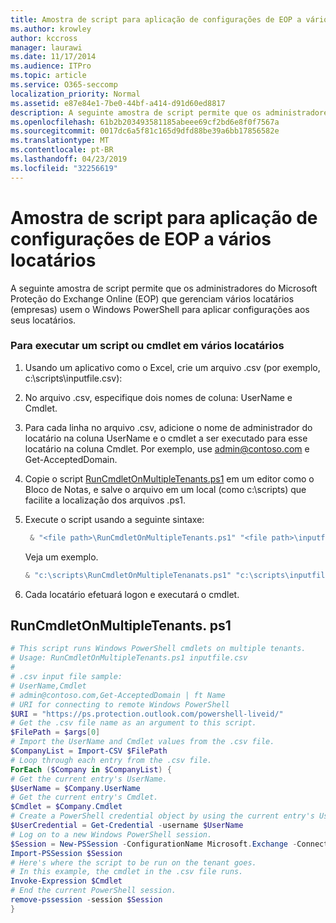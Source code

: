 ```yaml
---
title: Amostra de script para aplicação de configurações de EOP a vários locatários
ms.author: krowley
author: kccross
manager: laurawi
ms.date: 11/17/2014
ms.audience: ITPro
ms.topic: article
ms.service: O365-seccomp
localization_priority: Normal
ms.assetid: e87e84e1-7be0-44bf-a414-d91d60ed8817
description: A seguinte amostra de script permite que os administradores do Microsoft Proteção do Exchange Online (EOP) que gerenciam vários locatários (empresas) usem o Windows PowerShell para aplicar configurações aos seus locatários.
ms.openlocfilehash: 61b2b203493581185abeee69cf2bd6e8f0f7567a
ms.sourcegitcommit: 0017dc6a5f81c165d9dfd88be39a6bb17856582e
ms.translationtype: MT
ms.contentlocale: pt-BR
ms.lasthandoff: 04/23/2019
ms.locfileid: "32256619"
---
```

# <a name="sample-script-for-applying-eop-settings-to-multiple-tenants"></a>Amostra de script para aplicação de configurações de EOP a vários locatários

A seguinte amostra de script permite que os administradores do Microsoft Proteção do Exchange Online (EOP) que gerenciam vários locatários (empresas) usem o Windows PowerShell para aplicar configurações aos seus locatários.
  
### <a name="to-run-a-script-or-cmdlet-on-multiple-tenants"></a>Para executar um script ou cmdlet em vários locatários

1. Usando um aplicativo como o Excel, crie um arquivo .csv (por exemplo, c:\scripts\inputfile.csv):
    
1. No arquivo .csv, especifique dois nomes de coluna: UserName e Cmdlet.
    
2. Para cada linha no arquivo .csv, adicione o nome de administrador do locatário na coluna UserName e o cmdlet a ser executado para esse locatário na coluna Cmdlet. Por exemplo, use admin@contoso.com e Get-AcceptedDomain.
    
2. Copie o script [RunCmdletOnMultipleTenants.ps1](sample-script-for-applying-eop-settings-to-multiple-tenants.md#RunCmdletOnMultipleTenants.ps1) em um editor como o Bloco de Notas, e salve o arquivo em um local (como c:\scripts) que facilite a localização dos arquivos .ps1. 
    
3. Execute o script usando a seguinte sintaxe:
    ```Powershell
     & "<file path>\RunCmdletOnMultipleTenants.ps1" "<file path>\inputfile.csv"
    ```
    
    Veja um exemplo. 
    
    ```Powershell
    & "c:\scripts\RunCmdletOnMultipleTenanats.ps1" "c:\scripts\inputfile.csv"
    ```

4. Cada locatário efetuará logon e executará o cmdlet.
    
## <a name="runcmdletonmultipletenantsps1"></a>RunCmdletOnMultipleTenants. ps1
<a name="RunCmdletOnMultipleTenants.ps1"> </a>

```Powershell
# This script runs Windows PowerShell cmdlets on multiple tenants.
# Usage: RunCmdletOnMultipleTenants.ps1 inputfile.csv
#  
# .csv input file sample: 
# UserName,Cmdlet
# admin@contoso.com,Get-AcceptedDomain | ft Name
# URI for connecting to remote Windows PowerShell
$URI = "https://ps.protection.outlook.com/powershell-liveid/"
# Get the .csv file name as an argument to this script.
$FilePath = $args[0]
# Import the UserName and Cmdlet values from the .csv file.
$CompanyList = Import-CSV $FilePath
# Loop through each entry from the .csv file.
ForEach ($Company in $CompanyList) {
# Get the current entry's UserName.
$UserName = $Company.UserName
# Get the current entry's Cmdlet.
$Cmdlet = $Company.Cmdlet
# Create a PowerShell credential object by using the current entry's UserName. Prompt for the password.
$UserCredential = Get-Credential -username $UserName
# Log on to a new Windows PowerShell session.
$Session = New-PSSession -ConfigurationName Microsoft.Exchange -ConnectionUri $URI -Credential $UserCredential -Authentication Basic -AllowRedirection
Import-PSSession $Session
# Here's where the script to be run on the tenant goes.
# In this example, the cmdlet in the .csv file runs.
Invoke-Expression $Cmdlet
# End the current PowerShell session.
remove-pssession -session $Session
}

```


